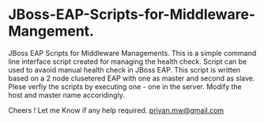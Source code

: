 # JBoss-EAP-Scripts-for-Middleware-Mangement.
JBoss EAP Scripts for Middleware Managements.
This is a simple command line interface script created for managing the health check.
Script can be used to avaoid manual health check in JBoss EAP. This script is written based on a 2 node clusetered EAP with one as master and second as slave.
Plese verfiy the scripts by executing one - one in the server.
Modify the host and master name accoridingly.

Cheers !
Let me Know if any help required.
priyan.mw@gmail.com
